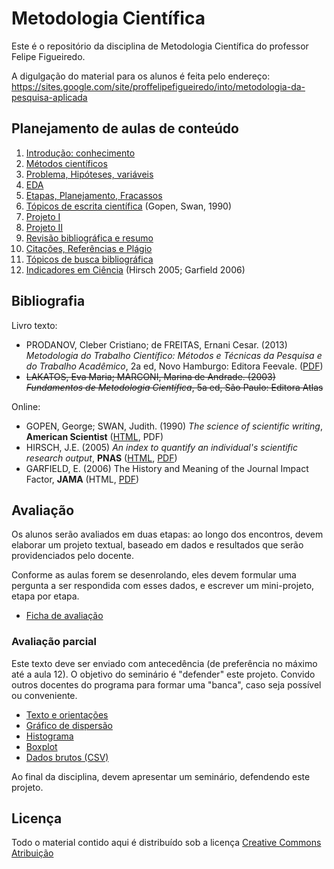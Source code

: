 # Metodologia Científica #

Este é o repositório da disciplina de Metodologia Científica do professor Felipe Figueiredo.

A digulgação do material para os alunos é feita pelo endereço: https://sites.google.com/site/proffelipefigueiredo/into/metodologia-da-pesquisa-aplicada

## Planejamento de aulas de conteúdo ##

1. [Introdução: conhecimento][]
1. [Métodos científicos][]
1. [Problema, Hipóteses, variáveis][]
1. [EDA][]
1. [Etapas, Planejamento, Fracassos][]
1. [Tópicos de escrita científica][] (Gopen, Swan, 1990)
1. [Projeto I][]
1. [Projeto II][]
1. [Revisão bibliográfica e resumo][]
1. [Citações, Referências e Plágio][]
1. [Tópicos de busca bibliográfica][]
1. [Indicadores em Ciência][] (Hirsch 2005; Garfield 2006)

[Introdução: conhecimento]: https://github.com/philsf/Metodologia_Cientifica/blob/v2016.2-INTO/INTO/Aulas/MC-Intro_4em1.pdf?raw=true
[Métodos científicos]: https://github.com/philsf/Metodologia_Cientifica/blob/v2016.2-INTO/INTO/Aulas/MC-Metodos_4em1.pdf?raw=true
[Problema, Hipóteses, variáveis]: https://github.com/philsf/Metodologia_Cientifica/blob/v2016.2-INTO/INTO/Aulas/MC-Prob_Hip_Var.pdf?raw=true
[EDA]: https://github.com/philsf/Metodologia_Cientifica/blob/v2016.2-INTO/INTO/Aulas/MC-EDA_4em1.pdf?raw=true
[Etapas, Planejamento, Fracassos]: https://github.com/philsf/Metodologia_Cientifica/blob/v2016.2-INTO/INTO/Aulas/MC-Etapas_4em1.pdf?raw=true
[Tópicos de escrita científica]: https://github.com/philsf/Metodologia_Cientifica/blob/v2016.2-INTO/INTO/Aulas/MC-Escrita_4em1.pdf?raw=true
[Projeto I]: https://github.com/philsf/Metodologia_Cientifica/blob/v2016.2-INTO/INTO/Aulas/MC-ProjetoI_4em1.pdf?raw=true
[Projeto II]: https://github.com/philsf/Metodologia_Cientifica/blob/v2016.2-INTO/INTO/Aulas/MC-ProjetoII_4em1.pdf?raw=true
[Revisão bibliográfica e resumo]: https://github.com/philsf/Metodologia_Cientifica/blob/v2016.2-INTO/INTO/Aulas/MC-Revisao_resumo_4em1.pdf?raw=true
[Citações, Referências e Plágio]: https://github.com/philsf/Metodologia_Cientifica/blob/v2016.2-INTO/INTO/Aulas/MC-Referencias_4em1.pdf?raw=true
[Tópicos de busca bibliográfica]: https://github.com/philsf/Metodologia_Cientifica/blob/v2016.2-INTO/INTO/Aulas/MC-Busca_4em1.pdf?raw=true
[Indicadores em Ciência]: https://github.com/philsf/Metodologia_Cientifica/blob/v2016.2-INTO/INTO/Aulas/MC-Indicadores_4em1.pdf?raw=true

## Bibliografia ##

Livro texto:

* PRODANOV, Cleber Cristiano; de FREITAS, Ernani Cesar. (2013) *Metodologia do Trabalho Científico: Métodos e Técnicas da Pesquisa e do Trabalho Acadêmico*, 2a ed, Novo Hamburgo: Editora Feevale. ([PDF][])
* ~~LAKATOS, Eva Maria; MARCONI, Marina de Andrade. (2003) *Fundamentos de Metodologia Científica*, 5a ed, São Paulo: Editora Atlas~~

[PDF]: http://www.feevale.br/Comum/midias/8807f05a-14d0-4d5b-b1ad-1538f3aef538/E-book%20Metodologia%20do%20Trabalho%20Cientifico.pdf

Online:

* GOPEN, George; SWAN, Judith. (1990) *The science of scientific writing*, **American Scientist** ([HTML][HTML-gopen], PDF)
* HIRSCH, J.E. (2005) *An index to quantify an individual's scientific research output*, **PNAS** ([HTML][HTML-hirsch], [PDF][PDF-hirsch])
* GARFIELD, E. (2006) The History and Meaning of the Journal Impact Factor, **JAMA** (HTML, [PDF][PDF-garfield])

[HTML-gopen]: http://www.americanscientist.org/issues/pub/the-science-of-scientific-writing/99999
[HTML-hirsch]: http://www.pnas.org/content/102/46/16569
[PDF-hirsch]: http://www.pnas.org/content/102/46/16569.full.pdf
[PDF-garfield]: http://garfield.library.upenn.edu/papers/jamajif2006.pdf

## Avaliação

Os alunos serão avaliados em duas etapas: ao longo dos encontros, devem elaborar um projeto textual, baseado em dados e resultados que serão providenciados pelo docente.

Conforme as aulas forem se desenrolando, eles devem formular uma pergunta a ser respondida com esses dados, e escrever um mini-projeto, etapa por etapa.

- [Ficha de avaliação][]

[Ficha de avaliação]: https://github.com/philsf/Metodologia_Cientifica/raw/v2016.2-INTO/INTO/Trabalhos/MC-Ficha_avaliacao.docx

### Avaliação parcial ###

Este texto deve ser enviado com antecedência (de preferência no máximo até a aula 12). O objetivo do seminário é "defender" este projeto. Convido outros docentes do programa para formar uma "banca", caso seja possível ou conveniente.

* [Texto e orientações][]
* [Gráfico de dispersão][]
* [Histograma][]
* [Boxplot][]
* [Dados brutos (CSV)][]

Ao final da disciplina, devem apresentar um seminário, defendendo este projeto.

[Texto e orientações]: https://github.com/philsf/Metodologia_Cientifica/raw/v2016.2-INTO/INTO/Trabalhos/MC-Avaliacao_parcial.pdf
[Gráfico de dispersão]: https://github.com/philsf/Metodologia_Cientifica/raw/v2016.2-INTO/INTO/Trabalhos/dispersao.png
[Histograma]: https://github.com/philsf/Metodologia_Cientifica/raw/v2016.2-INTO/INTO/Trabalhos/histograma.png
[Boxplot]: https://github.com/philsf/Metodologia_Cientifica/raw/v2016.2-INTO/INTO/Trabalhos/boxplot.png
[Dados brutos (CSV)]: https://github.com/philsf/Metodologia_Cientifica/raw/v2016.2-INTO/INTO/Trabalhos/MC-avaliacao_parcial.csv

## Licença
Todo o material contido aqui é distribuído sob a licença [Creative Commons Atribuição](http://creativecommons.org/licenses/by/4.0/deed.pt_BR)
